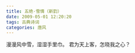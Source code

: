 ```yaml
---
title: 五绝·雪情（新韵）
date: 2009-05-01 12:20:20
tags: 古典诗词
categories: 唐风
---
```

漫漫风中雪，湿湿手里巾。
君为天上客，怎晓我之心？